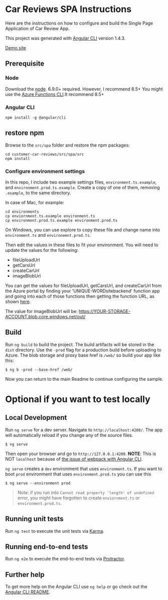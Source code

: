 # Car Reviews SPA Instructions

Here are the instructions on how to configure and build the Single Page Application of Car Review App.

This project was generated with [Angular CLI](https://github.com/angular/angular-cli) version 1.4.3.

[Demo site](https://carreviewstr.blob.core.windows.net/web/index.html)

## Prerequisite 

### Node 

Download the [node](https://nodejs.org/en/). 6.9.0+ required. However, I recommend 8.5+ You might use the [Azure Functions CLI](https://blogs.msdn.microsoft.com/appserviceteam/2017/09/25/develop-azure-functions-on-any-platform/).It recommend 8.5+   

### Angular CLI

```
npm install -g @angular/cli
```

## restore npm

Browse to the `src/spa` folder and restore the npm packages:
```
cd customer-car-reviews/src/spa/src
npm install
```

### Configure environment settings

In this repo, I include two example settings files, `environment.ts.example`, and `environment.prod.ts.example`. Create a copy of one of them, removing `.example`, to the same directory. 

In case of Mac, for example:
```
cd environments
cp enviornment.ts.example environment.ts  
cp environment.prod.ts.example environment.prod.ts 
```

On Windows, you can use explore to copy these file and change name into `environment.ts` and `environemnt.prod.ts`. 

Then edit the values in these files to fit your environment. You will need to update the values for the following:
- fileUploadUrl
- getCarsUrl
- createCarUrl
- imageBlobUrl

You can get the values for fileUploadUrl, getCarsUrl, and createCarUrl from the Azure portal by finding your 'UNIQUE-WORDsitebackend' function app and going into each of those functions then getting the function URL, as shown [here](https://docs.microsoft.com/en-us/azure/azure-functions/functions-create-first-azure-function#test-the-function).

The value for imageBlobUrl will be: https://YOUR-STORAGE-ACCOUNT.blob.core.windows.net/out/

## Build

Run `ng build` to build the project. The build artifacts will be stored in the `dist` directory. Use the `-prod` flag for a production build before uploading to Azure. The blob storage and proxy base href is `/web/` so  build your app like this:

```
$ ng b -prod --base-href /web/
```

Now you can return to the main Readme to continue configuring the sample.

# Optional if you want to test locally 

## Local Development

Run `ng serve` for a dev server. Navigate to `http://localhost:4200/`. The app will automatically reload if you change any of the source files.

```
$ ng serve
```
Then open your browser and go to `http://127.0.0.1:4200`. **NOTE**: This is NOT `localhost` because of [the issue of webpack with Angular CLI](https://github.com/webpack/webpack-dev-server/issues/416). 

`ng serve` creates a `dev` environment that uses `environment.ts`. If you want to boot `prod` environment that uses `environment.prod.ts` you can use this

```
$ ng serve --environment prod
```

> Note: if you run into `Cannot read property 'length' of undefined` error, you might have forgotten to create `enviornment.ts` or `environment.prod.ts`.



## Running unit tests

Run `ng test` to execute the unit tests via [Karma](https://karma-runner.github.io).

## Running end-to-end tests

Run `ng e2e` to execute the end-to-end tests via [Protractor](http://www.protractortest.org/).

## Further help

To get more help on the Angular CLI use `ng help` or go check out the [Angular CLI README](https://github.com/angular/angular-cli/blob/master/README.md).
